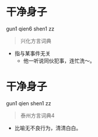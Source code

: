 # 干净身子
gun1 qien6 shen1 zz
> 兴化方言词典
- 指与某事件无关
  - 他一听说同伙犯事，连忙洗～。

# 干净身子
gun1 qien shen1 zz
> 泰州方言词典4
- 比喻无不良行为，清清白白。
